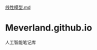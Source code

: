[线性模型.md](https://github.com/Meverland/Meverland.github.io/files/9009653/default.md)
# Meverland.github.io
人工智能笔记库
